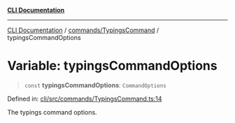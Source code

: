 [**CLI Documentation**](../../../README.md)

***

[CLI Documentation](../../../README.md) / [commands/TypingsCommand](../README.md) / typingsCommandOptions

# Variable: typingsCommandOptions

> `const` **typingsCommandOptions**: `CommandOptions`

Defined in: [cli/src/commands/TypingsCommand.ts:14](https://github.com/stonemjs/cli/blob/a8ddb59abbd77ddb2870c689c0c7e80297d24c5a/src/commands/TypingsCommand.ts#L14)

The typings command options.
